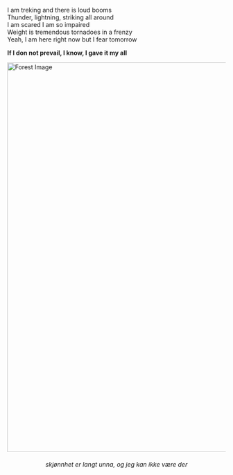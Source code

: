 I am treking and there is loud booms<br>
Thunder, lightning, striking all around<br>
I am scared I am so impaired<br>
Weight is tremendous tornadoes in a frenzy<br>
Yeah, I am here right now but I fear tomorrow

<strong>If I don not prevail, I know, I gave it my all</strong>
<div>
<img src="https://i.ibb.co/DQ0yVyS/forest.jpg" width="900px" alt="Forest Image">
</div>
<div style="text-align: center; margin-top: 20px;">
<i>skjønnhet er langt unna, og jeg kan ikke være der</i>
</div>





<!---
hellraiserxan/hellraiserxan is a ✨ special ✨ repository because its `README.md` (this file) appears on your GitHub profile.
You can click the Preview link to take a look at your changes.
--->
